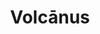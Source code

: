 ---
title: Volcānus
gen: Volcānī
pos: noun
gender: m.
over: Olympian god of fire, smiths, craftsmen, metalworking, stonemasonry and sculpture.
romanang: Vulcan
greekang: Hephaestus
greek: Ἡφαιστος
---